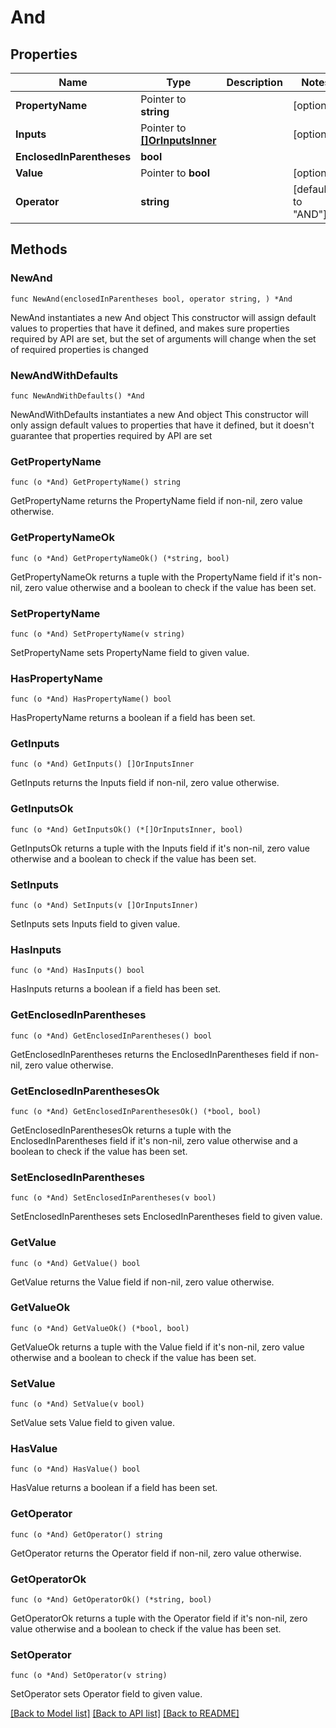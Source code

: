 # And

## Properties

Name | Type | Description | Notes
------------ | ------------- | ------------- | -------------
**PropertyName** | Pointer to **string** |  | [optional] 
**Inputs** | Pointer to [**[]OrInputsInner**](OrInputsInner.md) |  | [optional] 
**EnclosedInParentheses** | **bool** |  | 
**Value** | Pointer to **bool** |  | [optional] 
**Operator** | **string** |  | [default to "AND"]

## Methods

### NewAnd

`func NewAnd(enclosedInParentheses bool, operator string, ) *And`

NewAnd instantiates a new And object
This constructor will assign default values to properties that have it defined,
and makes sure properties required by API are set, but the set of arguments
will change when the set of required properties is changed

### NewAndWithDefaults

`func NewAndWithDefaults() *And`

NewAndWithDefaults instantiates a new And object
This constructor will only assign default values to properties that have it defined,
but it doesn't guarantee that properties required by API are set

### GetPropertyName

`func (o *And) GetPropertyName() string`

GetPropertyName returns the PropertyName field if non-nil, zero value otherwise.

### GetPropertyNameOk

`func (o *And) GetPropertyNameOk() (*string, bool)`

GetPropertyNameOk returns a tuple with the PropertyName field if it's non-nil, zero value otherwise
and a boolean to check if the value has been set.

### SetPropertyName

`func (o *And) SetPropertyName(v string)`

SetPropertyName sets PropertyName field to given value.

### HasPropertyName

`func (o *And) HasPropertyName() bool`

HasPropertyName returns a boolean if a field has been set.

### GetInputs

`func (o *And) GetInputs() []OrInputsInner`

GetInputs returns the Inputs field if non-nil, zero value otherwise.

### GetInputsOk

`func (o *And) GetInputsOk() (*[]OrInputsInner, bool)`

GetInputsOk returns a tuple with the Inputs field if it's non-nil, zero value otherwise
and a boolean to check if the value has been set.

### SetInputs

`func (o *And) SetInputs(v []OrInputsInner)`

SetInputs sets Inputs field to given value.

### HasInputs

`func (o *And) HasInputs() bool`

HasInputs returns a boolean if a field has been set.

### GetEnclosedInParentheses

`func (o *And) GetEnclosedInParentheses() bool`

GetEnclosedInParentheses returns the EnclosedInParentheses field if non-nil, zero value otherwise.

### GetEnclosedInParenthesesOk

`func (o *And) GetEnclosedInParenthesesOk() (*bool, bool)`

GetEnclosedInParenthesesOk returns a tuple with the EnclosedInParentheses field if it's non-nil, zero value otherwise
and a boolean to check if the value has been set.

### SetEnclosedInParentheses

`func (o *And) SetEnclosedInParentheses(v bool)`

SetEnclosedInParentheses sets EnclosedInParentheses field to given value.


### GetValue

`func (o *And) GetValue() bool`

GetValue returns the Value field if non-nil, zero value otherwise.

### GetValueOk

`func (o *And) GetValueOk() (*bool, bool)`

GetValueOk returns a tuple with the Value field if it's non-nil, zero value otherwise
and a boolean to check if the value has been set.

### SetValue

`func (o *And) SetValue(v bool)`

SetValue sets Value field to given value.

### HasValue

`func (o *And) HasValue() bool`

HasValue returns a boolean if a field has been set.

### GetOperator

`func (o *And) GetOperator() string`

GetOperator returns the Operator field if non-nil, zero value otherwise.

### GetOperatorOk

`func (o *And) GetOperatorOk() (*string, bool)`

GetOperatorOk returns a tuple with the Operator field if it's non-nil, zero value otherwise
and a boolean to check if the value has been set.

### SetOperator

`func (o *And) SetOperator(v string)`

SetOperator sets Operator field to given value.



[[Back to Model list]](../README.md#documentation-for-models) [[Back to API list]](../README.md#documentation-for-api-endpoints) [[Back to README]](../README.md)


